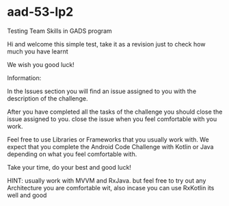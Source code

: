 # aad-53-lp2
Testing Team Skills in GADS program

Hi and welcome this simple test, take it as a revision just to check how much you have learnt

We wish you good luck!

Information:

In the Issues section you will find an issue assigned to you with the description of the challenge.

After you have completed all the tasks of the challenge you should close the issue assigned to you. 
close the issue when you feel comfortable with you work.

Feel free to use Libraries or Frameworks that you usually work with. We expect that you complete the Android Code Challenge with Kotlin or Java depending on what you feel comfortable with.

Take your time, do your best and good luck!

HINT: usually work with MVVM and RxJava. but feel free to try out any Architecture you are comfortable wit, also incase you can use RxKotlin its well and good
